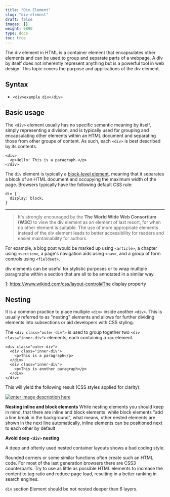 ```yaml
---
title: "Div Element"
slug: "div-element"
draft: false
images: []
weight: 9890
type: docs
toc: true
---
```


The div element in HTML is a container element that encapsulates other elements and can be used to group and separate parts of a webpage. A div by itself does not inherently represent anything but is a powerful tool in web design. This topic covers the purpose and applications of the div element.

## Syntax
- `<div>example div</div>`


## Basic usage
The `<div>` element usually has no specific semantic meaning by itself, simply representing a division, and is typically used for grouping and encapsulating other elements within an HTML document and separating those from other groups of content. As such, each `<div>` is best described by its contents.

    <div>
      <p>Hello! This is a paragraph.</p>
    </div>

The `div` element is typically a [block-level element][1], meaning that it separates a block of an HTML document and occupying the maximum width of the page. Browsers typically have the following default CSS rule:

    div {
      display: block;
    }


----------


>It's strongly encouraged by the **The World Wide Web Consortium (W3C)** to view the div element as an element of last resort, for when no other element is suitable. 
The use of more appropriate elements instead of the div element leads to better accessibility for readers and easier maintainability for authors.

For example, a blog post would be marked up using `<article>`, a chapter using `<section>`, a page's navigation aids using `<nav>`, and a group of form controls using `<fieldset>`.

div elements can be useful for stylistic purposes or to wrap multiple paragraphs within a section that are all to be annotated in a similar way.

  [1]: https://www.wikiod.com/css/layout-control#The display property

## Nesting
It is a common practice to place multiple `<div>` inside another `<div>`. This is usually referred to as "nesting" elements and allows for further dividing elements into subsections or aid developers with CSS styling. 

The `<div class="outer-div">` is used to group together two `<div class="inner-div">` elements; each containing a `<p>` element.

    <div class="outer-div">
      <div class="inner-div">
        <p>This is a paragraph</p>
      </div>
      <div class="inner-div">
        <p>This is another paragraph</p>
      </div>
    </div>

This will yield the following result (CSS styles applied for clarity):

[![enter image description here][1]][1]


  [1]: http://i.stack.imgur.com/T58z4.png

**Nesting inline and block elements**
While nesting elements you should keep in mind, that there are inline and block elements.
while block elements "add a line break in the background", what means, other nested elements are shown in the next line automatically, inline elements can be positioned next to each other by default

**Avoid deep `<div>` nesting**

A deep and oftenly used nested container layouts shows a bad coding style.

Rounded corners or some similar functions often create such an HTML code. For most of the last generation browsers there are CSS3 counterparts. Try to use as little as possible HTML elements to increase the content to tag ratio and reduce page load, resulting in a better ranking in search engines.

`div` section Element should be not nested deeper than 6 layers.




